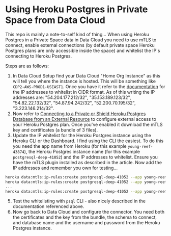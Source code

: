 # Using Heroku Postgres in Private Space from Data Cloud
This repo is mainly a note-to-self kind of thing... When using Heroku Postgres in a Private Space data in Data Cloud you need to use mTLS to connect, enable external connections (by default private space Heroku Postgres plans are only accessible inside the space) and whitelist the IP's connecting to Heroku Postgres. 

Steps are as follows:
1. In Data Cloud Setup find your Data Cloud "Home Org Instance" as this will tell you where the instance is hosted. This will be something like `CDP2-AWS-PROD1-USEAST1`. Once you have it refer to the [documentation](https://help.salesforce.com/s/articleView?id=data.c360_a_data_cloud_ip_address_allowlist.htm&type=5) for the IP addresses to whitelist in CIDR format. As of this writing the IP addresses are: "54.204.177.212/32", "35.153.189.123/32", "54.82.22.132/32", "54.87.94.242/32", "52.200.70.195/32", "3.223.146.214/32".
3. Now refer to [Connecting to a Private or Shield Heroku Postgres Database from an External Resource](https://devcenter.heroku.com/articles/heroku-postgres-via-mtls) to configure external access to your Heroku Postgres plan. Once you've enabled it download the mTLS key and certificates (a bundle of 3 files).
4. Update the IP whitelist for the Heroku Postgres instance using the Heroku CLI or the Dashboard. I find using the CLI the easiest. To do this you need the app name from Heroku (for this example `young-reef-43874`), the Heroku Postgres instance name (for this example `postgresql-deep-41052`) and the IP addresses to whitelist. Ensure you have the mTLS plugin installed as described in the article. Now add the IP addresses and remember you own for testing...
```bash
heroku data:mtls:ip-rules:create postgresql-deep-41052 --app young-reef-43874 --description "Data Cloud, US-EAST, CDP2-1" --cidr "54.204.177.212/32"
heroku data:mtls:ip-rules:create postgresql-deep-41052 --app young-reef-43874 --description "Data Cloud, US-EAST, CDP2-2" --cidr "35.153.189.123/32"
...
heroku data:mtls:ip-rules:create postgresql-deep-41052 --app young-reef-43874 --description "Data Cloud, US-EAST, CDP2-6" --cidr "3.223.146.214/32"
```
5. Test the whitelisting with `psql` CLI - also nicely described in the documentation referenced above.
6. Now go back to Data Cloud and configure the connector. You need both the certificates and the key from the bundle, the schema to connect, and database name and the username and password from the Heroku Postgres instance.
